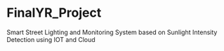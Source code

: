 # FinalYR_Project
Smart Street Lighting and Monitoring System based on Sunlight Intensity Detection using IOT and Cloud
